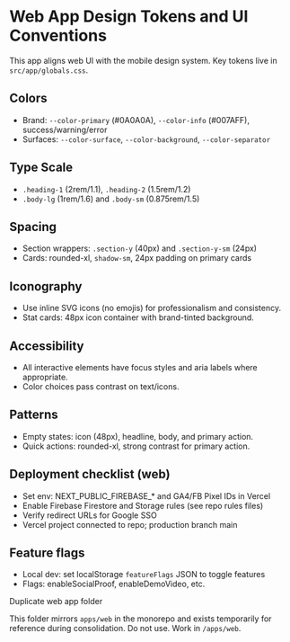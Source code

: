 # Web App Design Tokens and UI Conventions

This app aligns web UI with the mobile design system. Key tokens live in `src/app/globals.css`.

## Colors
- Brand: `--color-primary` (#0A0A0A), `--color-info` (#007AFF), success/warning/error
- Surfaces: `--color-surface`, `--color-background`, `--color-separator`

## Type Scale
- `.heading-1` (2rem/1.1), `.heading-2` (1.5rem/1.2)
- `.body-lg` (1rem/1.6) and `.body-sm` (0.875rem/1.5)

## Spacing
- Section wrappers: `.section-y` (40px) and `.section-y-sm` (24px)
- Cards: rounded-xl, `shadow-sm`, 24px padding on primary cards

## Iconography
- Use inline SVG icons (no emojis) for professionalism and consistency.
- Stat cards: 48px icon container with brand-tinted background.

## Accessibility
- All interactive elements have focus styles and aria labels where appropriate.
- Color choices pass contrast on text/icons.

## Patterns
- Empty states: icon (48px), headline, body, and primary action.
- Quick actions: rounded-xl, strong contrast for primary action.

## Deployment checklist (web)
- Set env: NEXT_PUBLIC_FIREBASE_* and GA4/FB Pixel IDs in Vercel
- Enable Firebase Firestore and Storage rules (see repo rules files)
- Verify redirect URLs for Google SSO
- Vercel project connected to repo; production branch main

## Feature flags
- Local dev: set localStorage `featureFlags` JSON to toggle features
- Flags: enableSocialProof, enableDemoVideo, etc.

Duplicate web app folder

This folder mirrors `apps/web` in the monorepo and exists temporarily for reference during consolidation. Do not use. Work in `/apps/web`.

